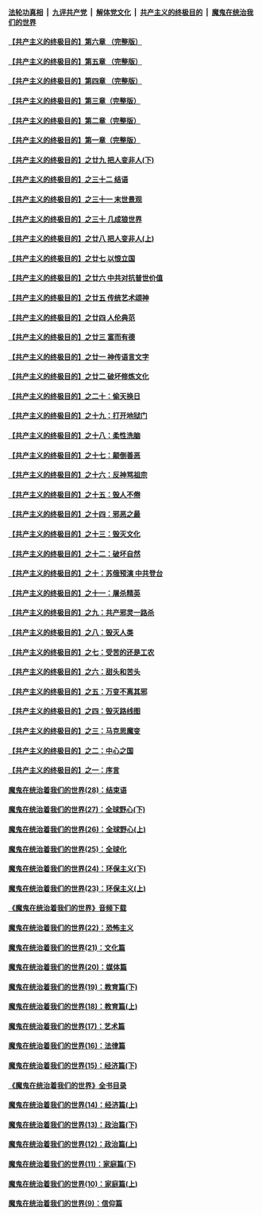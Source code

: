 ####  [法轮功真相](../../../../basic/blob/master/README.md?t=11160013) &nbsp;|&nbsp; [九评共产党](../../../../9ping.md/blob/master/README.md?t=11160013) &nbsp;|&nbsp; [解体党文化](../../../../jtdwh.md/blob/master/README.md?t=11160013)  &nbsp;|&nbsp; [共产主义的终极目的](../../../../gczydzjmd.md/blob/master/README.md?t=11160013) &nbsp;|&nbsp; [魔鬼在统治我们的世界](../../../../mgztzwmdsj.md/blob/master/README.md?t=11160013) 

#### [【共产主义的终极目的】第六章 （完整版）](../pages/nsc422/n11428913.md?t=11160013) 

#### [【共产主义的终极目的】第五章 （完整版）](../pages/nsc422/n11428912.md?t=11160013) 

#### [【共产主义的终极目的】第四章 （完整版）](../pages/nsc422/n11428907.md?t=11160013) 

#### [【共产主义的终极目的】第三章（完整版）](../pages/nsc422/n11428848.md?t=11160013) 

#### [【共产主义的终极目的】第二章（完整版）](../pages/nsc422/n11428831.md?t=11160013) 

#### [【共产主义的终极目的】第一章（完整版）](../pages/nsc422/n11417651.md?t=11160013) 

#### [【共产主义的终极目的】之廿九 把人变非人(下)](../pages/nsc422/n11344140.md?t=11160013) 

#### [【共产主义的终极目的】之三十二 结语](../pages/nsc422/n11360535.md?t=11160013) 

#### [【共产主义的终极目的】之三十一 末世景观](../pages/nsc422/n11351129.md?t=11160013) 

#### [【共产主义的终极目的】之三十 几成狼世界](../pages/nsc422/n11348280.md?t=11160013) 

#### [【共产主义的终极目的】之廿八 把人变非人(上)](../pages/nsc422/n11340492.md?t=11160013) 

#### [【共产主义的终极目的】之廿七 以恨立国](../pages/nsc422/n11336944.md?t=11160013) 

#### [【共产主义的终极目的】之廿六 中共对抗普世价值](../pages/nsc422/n11324785.md?t=11160013) 

#### [【共产主义的终极目的】之廿五 传统艺术颂神](../pages/nsc422/n11296396.md?t=11160013) 

#### [【共产主义的终极目的】之廿四 人伦典范](../pages/nsc422/n11296397.md?t=11160013) 

#### [【共产主义的终极目的】之廿三 富而有德](../pages/nsc422/n11283598.md?t=11160013) 

#### [【共产主义的终极目的】之廿一 神传语言文字](../pages/nsc422/n11263265.md?t=11160013) 

#### [【共产主义的终极目的】之廿二 破坏修炼文化](../pages/nsc422/n11245728.md?t=11160013) 

#### [【共产主义的终极目的】之二十：偷天换日](../pages/nsc422/n11238846.md?t=11160013) 

#### [【共产主义的终极目的】之十九：打开地狱门](../pages/nsc422/n11206376.md?t=11160013) 

#### [【共产主义的终极目的】之十八：柔性洗脑](../pages/nsc422/n11199994.md?t=11160013) 

#### [【共产主义的终极目的】之十七：颠倒善恶](../pages/nsc422/n11179782.md?t=11160013) 

#### [【共产主义的终极目的】之十六：反神骂祖宗](../pages/nsc422/n11166798.md?t=11160013) 

#### [【共产主义的终极目的】之十五：毁人不倦](../pages/nsc422/n11166792.md?t=11160013) 

#### [【共产主义的终极目的】之十四：邪恶之最](../pages/nsc422/n11150249.md?t=11160013) 

#### [【共产主义的终极目的】之十三：毁灭文化](../pages/nsc422/n11135227.md?t=11160013) 

#### [【共产主义的终极目的】之十二：破坏自然](../pages/nsc422/n11135214.md?t=11160013) 

#### [【共产主义的终极目的】之十：苏俄预演 中共登台](../pages/nsc422/n11118424.md?t=11160013) 

#### [【共产主义的终极目的】之十一：屠杀精英](../pages/nsc422/n11118442.md?t=11160013) 

#### [【共产主义的终极目的】之九：共产邪灵一路杀](../pages/nsc422/n11114139.md?t=11160013) 

#### [【共产主义的终极目的】之八：毁灭人类](../pages/nsc422/n11108503.md?t=11160013) 

#### [【共产主义的终极目的】之七：受苦的还是工农](../pages/nsc422/n11101809.md?t=11160013) 

#### [【共产主义的终极目的】之六：甜头和苦头](../pages/nsc422/n11096971.md?t=11160013) 

#### [【共产主义的终极目的】之五：万变不离其邪](../pages/nsc422/n11091285.md?t=11160013) 

#### [【共产主义的终极目的】之四：毁灭路线图](../pages/nsc422/n11086284.md?t=11160013) 

#### [【共产主义的终极目的】之三：马克思魔变](../pages/nsc422/n11061941.md?t=11160013) 

#### [【共产主义的终极目的】之二：中心之国](../pages/nsc422/n11047728.md?t=11160013) 

#### [【共产主义的终极目的】之一：序言](../pages/nsc422/n11086077.md?t=11160013) 

#### [魔鬼在统治着我们的世界(28)：结束语](../pages/nsc422/n10936246.md?t=11160013) 

#### [魔鬼在统治着我们的世界(27)：全球野心(下)](../pages/nsc422/n10928319.md?t=11160013) 

#### [魔鬼在统治着我们的世界(26)：全球野心(上)](../pages/nsc422/n10900318.md?t=11160013) 

#### [魔鬼在统治着我们的世界(25)：全球化](../pages/nsc422/n10788205.md?t=11160013) 

#### [魔鬼在统治着我们的世界(24)：环保主义(下)](../pages/nsc422/n10695307.md?t=11160013) 

#### [魔鬼在统治着我们的世界(23)：环保主义(上)](../pages/nsc422/n10688613.md?t=11160013) 

#### [《魔鬼在统治着我们的世界》音频下载](../pages/nsc422/n10635553.md?t=11160013) 

#### [魔鬼在统治着我们的世界(22)：恐怖主义](../pages/nsc422/n10614727.md?t=11160013) 

#### [魔鬼在统治着我们的世界(21)：文化篇](../pages/nsc422/n10597706.md?t=11160013) 

#### [魔鬼在统治着我们的世界(20)：媒体篇](../pages/nsc422/n10586579.md?t=11160013) 

#### [魔鬼在统治着我们的世界(19)：教育篇(下)](../pages/nsc422/n10564808.md?t=11160013) 

#### [魔鬼在统治着我们的世界(18)：教育篇(上)](../pages/nsc422/n10526970.md?t=11160013) 

#### [魔鬼在统治着我们的世界(17)：艺术篇](../pages/nsc422/n10499093.md?t=11160013) 

#### [魔鬼在统治着我们的世界(16)：法律篇](../pages/nsc422/n10485969.md?t=11160013) 

#### [魔鬼在统治着我们的世界(15)：经济篇(下)](../pages/nsc422/n10469975.md?t=11160013) 

#### [《魔鬼在统治着我们的世界》全书目录](../pages/nsc422/n10464261.md?t=11160013) 

#### [魔鬼在统治着我们的世界(14)：经济篇(上)](../pages/nsc422/n10457370.md?t=11160013) 

#### [魔鬼在统治着我们的世界(13)：政治篇(下)](../pages/nsc422/n10448270.md?t=11160013) 

#### [魔鬼在统治着我们的世界(12)：政治篇(上)](../pages/nsc422/n10444576.md?t=11160013) 

#### [魔鬼在统治着我们的世界(11)：家庭篇(下)](../pages/nsc422/n10440961.md?t=11160013) 

#### [魔鬼在统治着我们的世界(10)：家庭篇(上)](../pages/nsc422/n10435448.md?t=11160013) 

#### [魔鬼在统治着我们的世界(9)：信仰篇](../pages/nsc422/n10432159.md?t=11160013) 

